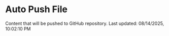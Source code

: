 # Auto Push File

Content that will be pushed to GitHub repository.
Last updated: 08/14/2025, 10:02:10 PM